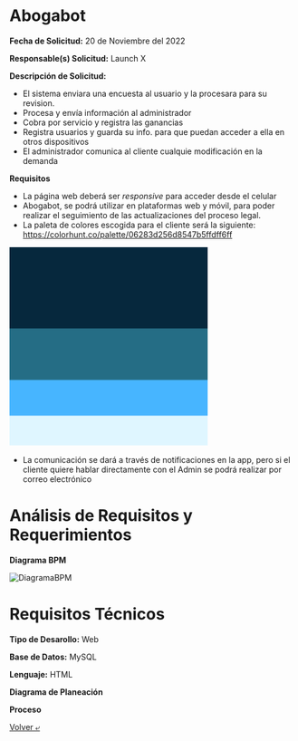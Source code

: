 # Abogabot

 **Fecha de Solicitud:** 20 de Noviembre del 2022
 
 **Responsable(s) Solicitud:** Launch X
 
 **Descripción de Solicitud:**
 - El sistema enviara una encuesta al usuario y la procesara para su revision.
 - Procesa y envía información al administrador
 - Cobra por servicio y registra las ganancias
 - Registra usuarios y guarda su info. para que puedan acceder a ella en otros dispositivos
 - El administrador comunica al cliente cualquie modificación en la demanda

 **Requisitos**
 - La página web deberá ser *responsive* para acceder desde el celular
 - Abogabot, se podrá utilizar en plataformas web y móvil, para poder realizar el seguimiento de las actualizaciones del proceso legal.
 - La paleta de colores escogida para el cliente será la siguiente: https://colorhunt.co/palette/06283d256d8547b5ffdff6ff 

 <img src="../images/paleta.png" alt="PaletaColores" height="350">

 - La comunicación se dará a través de notificaciones en la app, pero si el cliente quiere hablar directamente con el Admin se podrá realizar por correo electrónico

 # Análisis de Requisitos y Requerimientos

 **Diagrama BPM**

<img src="../images/bpm.png" alt="DiagramaBPM" height="350">

 # Requisitos Técnicos

 **Tipo de Desarollo:** Web
 
 **Base de Datos:** MySQL
 
 **Lenguaje:** HTML
 
 **Diagrama de Planeación**
 
 **Proceso**

[Volver &ldca;](/Launch/Practica1/README.md "Regresar a página anterior")
